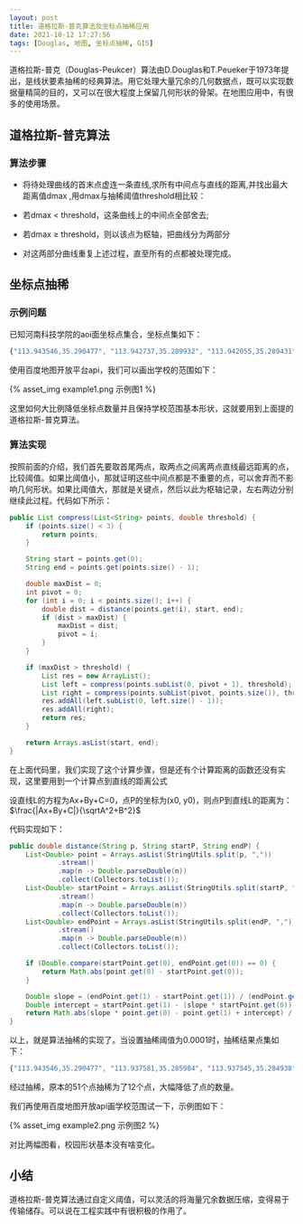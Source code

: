 ```yaml
---
layout: post
title: 道格拉斯-普克算法及坐标点抽稀应用
date: 2021-10-12 17:27:56
tags: [Douglas, 地图, 坐标点抽稀, GIS]
---
```


道格拉斯-普克（Douglas-Peukcer）算法由D.Douglas和T.Peueker于1973年提出，是线状要素抽稀的经典算法。用它处理大量冗余的几何数据点，既可以实现数据量精简的目的，又可以在很大程度上保留几何形状的骨架。在地图应用中，有很多的使用场景。


## 道格拉斯-普克算法

### 算法步骤

- 将待处理曲线的首末点虚连一条直线,求所有中间点与直线的距离,并找出最大距离值dmax ,用dmax与抽稀阈值threshold相比较：

- 若dmax < threshold，这条曲线上的中间点全部舍去;

- 若dmax ≥ threshold，则以该点为枢轴，把曲线分为两部分

- 对这两部分曲线重复上述过程，直至所有的点都被处理完成。

## 坐标点抽稀

### 示例问题

已知河南科技学院的aoi面坐标点集合，坐标点集如下：

```javascript
{"113.943546,35.290477", "113.942737,35.289932", "113.942055,35.289431", "113.941336,35.28893", "113.940779,35.288518", "113.94006,35.287943", "113.939701,35.287516", "113.939108,35.287148", "113.938156,35.286499", "113.937581,35.285984", "113.937563,35.285557", "113.937545,35.284938", "113.937905,35.284923", "113.93812,35.28482", "113.938372,35.284776", "113.938497,35.284791", "113.939198,35.284791", "113.939773,35.284849", "113.940384,35.285453", "113.940923,35.285218", "113.941354,35.285262", "113.942001,35.285601", "113.942666,35.285233", "113.943761,35.28457", "113.944498,35.284128", "113.945127,35.283759", "113.946367,35.283023", "113.947355,35.282463", "113.948271,35.281903", "113.948702,35.281638", "113.948918,35.281623", "113.949205,35.281962", "113.949367,35.282153", "113.949636,35.282448", "113.950068,35.282934", "113.950984,35.283907", "113.951577,35.284555", "113.952224,35.28538", "113.951685,35.285689", "113.950966,35.286161", "113.950319,35.28647", "113.949636,35.286838", "113.949331,35.28703", "113.9489,35.28728", "113.948127,35.287737", "113.947337,35.288253", "113.946582,35.28868", "113.945648,35.289225", "113.944786,35.28974", "113.944193,35.290109", "113.943618,35.290447"}
```

使用百度地图开放平台api，我们可以画出学校的范围如下：

{% asset_img example1.png 示例图1 %}

这里如何大比例降低坐标点数量并且保持学校范围基本形状，这就要用到上面提的道格拉斯-普克算法。

### 算法实现

按照前面的介绍，我们首先要取首尾两点，取两点之间离两点直线最远距离的点，比较阈值。如果比阈值小，那就证明这些中间点都是不重要的点，可以舍弃而不影响几何形状。如果比阈值大，那就是关键点，然后以此为枢轴记录，左右两边分别继续此过程。代码如下所示：

```java
public List compress(List<String> points, double threshold) {
    if (points.size() < 3) {
        return points;
    }

    String start = points.get(0);
    String end = points.get(points.size() - 1);

    double maxDist = 0;
    int pivot = 0;
    for (int i = 0; i < points.size(); i++) {
        double dist = distance(points.get(i), start, end);
        if (dist > maxDist) {
            maxDist = dist;
            pivot = i;
        }
    }

    if (maxDist > threshold) {
        List res = new ArrayList();
        List left = compress(points.subList(0, pivot + 1), threshold);
        List right = compress(points.subList(pivot, points.size()), threshold);
        res.addAll(left.subList(0, left.size() - 1));
        res.addAll(right);
        return res;
    }

    return Arrays.asList(start, end);
}
```

在上面代码里，我们实现了这个计算步骤，但是还有个计算距离的函数还没有实现，这里要用到一个计算点到直线的距离公式

设直线L的方程为Ax+By+C=0，点P的坐标为(x0, y0)，则点P到直线L的距离为：$\frac{|Ax+By+C|}{\sqrtA^2+B^2}$

代码实现如下：

```java
public double distance(String p, String startP, String endP) {
    List<Double> point = Arrays.asList(StringUtils.split(p, ","))
            .stream()
            .map(n -> Double.parseDouble(n))
            .collect(Collectors.toList());
    List<Double> startPoint = Arrays.asList(StringUtils.split(startP, ","))
            .stream()
            .map(n -> Double.parseDouble(n))
            .collect(Collectors.toList());
    List<Double> endPoint = Arrays.asList(StringUtils.split(endP, ","))
            .stream()
            .map(n -> Double.parseDouble(n))
            .collect(Collectors.toList());

    if (Double.compare(startPoint.get(0), endPoint.get(0)) == 0) {
        return Math.abs(point.get(0) - startPoint.get(0));
    }

    Double slope = (endPoint.get(1) - startPoint.get(1)) / (endPoint.get(0) - startPoint.get(0));
    Double intercept = startPoint.get(1) - (slope * startPoint.get(0));
    return Math.abs(slope * point.get(0) - point.get(1) + intercept) / Math.sqrt(Math.pow(slope, 2) + 1);
}
```

以上，就是算法抽稀的实现了。当设置抽稀阈值为0.0001时，抽稀结果点集如下：

```javascript
{"113.943546,35.290477", "113.937581,35.285984", "113.937545,35.284938", "113.938372,35.284776", "113.939773,35.284849", "113.940384,35.285453", "113.940923,35.285218", "113.941354,35.285262", "113.942001,35.285601", "113.948918,35.281623", "113.952224,35.28538", "113.943618,35.290447"}
```

经过抽稀，原本的51个点抽稀为了12个点，大幅降低了点的数量。

我们再使用百度地图开放api画学校范围试一下，示例图如下：

{% asset_img example2.png 示例图2 %}

对比两幅图看，校园形状基本没有啥变化。


## 小结

道格拉斯-普克算法通过自定义阈值，可以灵活的将海量冗余数据压缩，变得易于传输储存。可以说在工程实践中有很积极的作用了。


